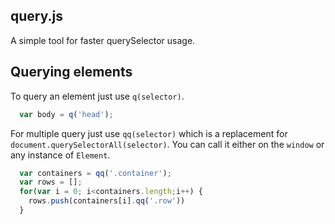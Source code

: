 ## query.js
A simple tool for faster querySelector usage.

## Querying elements

To query an element just use `q(selector)`.

```js
  var body = q('head');
```

For multiple query just use `qq(selector)` which is a replacement for `document.querySelectorAll(selector)`.
You can call it either on the `window` or any instance of `Element`.
```js
  var containers = qq('.container');
  var rows = [];
  for(var i = 0; i<containers.length;i++) {
    rows.push(containers[i].qq('.row'))
  }
```
